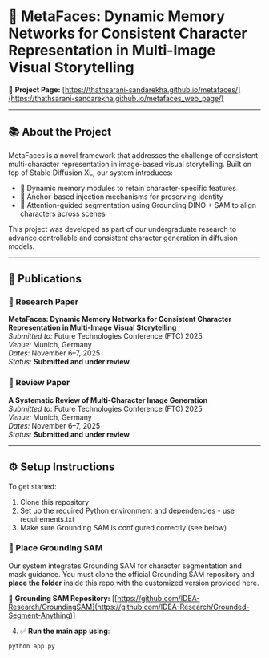 # 🧠 MetaFaces: Dynamic Memory Networks for Consistent Character Representation in Multi-Image Visual Storytelling

📄 **Project Page:** [https://thathsarani-sandarekha.github.io/metafaces/](https://thathsarani-sandarekha.github.io/metafaces_web_page/)

---

## 📚 About the Project

MetaFaces is a novel framework that addresses the challenge of consistent multi-character representation in image-based visual storytelling. Built on top of Stable Diffusion XL, our system introduces:

- 🧠 Dynamic memory modules to retain character-specific features  
- 🧲 Anchor-based injection mechanisms for preserving identity  
- 🎯 Attention-guided segmentation using Grounding DINO + SAM to align characters across scenes  

This project was developed as part of our undergraduate research to advance controllable and consistent character generation in diffusion models.

---

## 📢 Publications

### 📌 Research Paper  
**MetaFaces: Dynamic Memory Networks for Consistent Character Representation in Multi-Image Visual Storytelling**  
*Submitted to:* Future Technologies Conference (FTC) 2025  
*Venue:* Munich, Germany  
*Dates:* November 6–7, 2025  
*Status:* **Submitted and under review**  

### 📌 Review Paper  
**A Systematic Review of Multi-Character Image Generation**  
*Submitted to:* Future Technologies Conference (FTC) 2025  
*Venue:* Munich, Germany  
*Dates:* November 6–7, 2025  
*Status:* **Submitted and under review**

---

## ⚙️ Setup Instructions

To get started:

1. Clone this repository
2. Set up the required Python environment and dependencies - use requirements.txt
3. Make sure Grounding SAM is configured correctly (see below)
### 🔁 Place Grounding SAM

Our system integrates Grounding SAM for character segmentation and mask guidance. You must clone the official Grounding SAM repository and **place the folder** inside this repo with the customized version provided here.

🔗 **Grounding SAM Repository:** [[https://github.com/IDEA-Research/GroundingSAM](https://github.com/IDEA-Research/Grounded-Segment-Anything)]

4. ✅ **Run the main app using**:
```bash
python app.py

